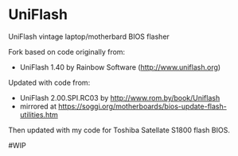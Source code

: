 # UniFlash
UniFlash vintage laptop/motherbard BIOS flasher

Fork based on code originally from:<br>
- UniFlash 1.40 by Rainbow Software (http://www.uniflash.org)<br>

Updated with code from:<br>
-  UniFlash 2.00.SPI.RC03 by http://www.rom.by/book/Uniflash<br>
-  mirrored at https://soggi.org/motherboards/bios-update-flash-utilities.htm<br>

Then updated with my code for Toshiba Satellate S1800 flash BIOS.


#WIP
